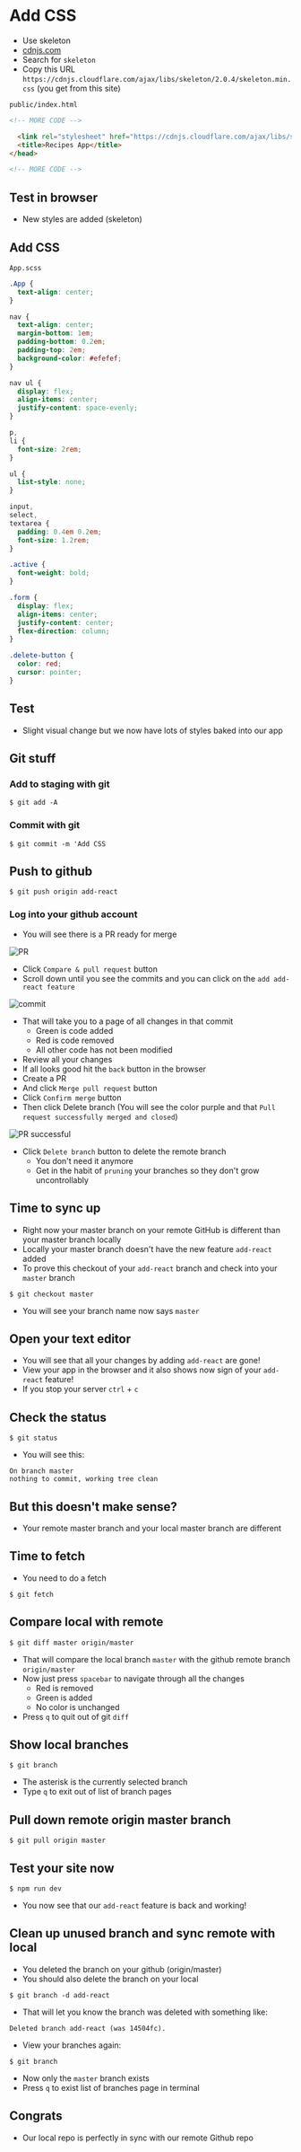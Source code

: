 # Add CSS
* Use skeleton
* [cdnjs.com](https://cdnjs.com/)
* Search for `skeleton`
* Copy this URL `https://cdnjs.cloudflare.com/ajax/libs/skeleton/2.0.4/skeleton.min.css` (you get from this site)

`public/index.html`

```html
<!-- MORE CODE -->

  <link rel="stylesheet" href="https://cdnjs.cloudflare.com/ajax/libs/skeleton/2.0.4/skeleton.min.css">
  <title>Recipes App</title>
</head>

<!-- MORE CODE -->
```

## Test in browser
* New styles are added (skeleton)

## Add CSS 
`App.scss`

```css
.App {
  text-align: center;
}

nav {
  text-align: center;
  margin-bottom: 1em;
  padding-bottom: 0.2em;
  padding-top: 2em;
  background-color: #efefef;
}

nav ul {
  display: flex;
  align-items: center;
  justify-content: space-evenly;
}

p,
li {
  font-size: 2rem;
}

ul {
  list-style: none;
}

input,
select,
textarea {
  padding: 0.4em 0.2em;
  font-size: 1.2rem;
}

.active {
  font-weight: bold;
}

.form {
  display: flex;
  align-items: center;
  justify-content: center;
  flex-direction: column;
}

.delete-button {
  color: red;
  cursor: pointer;
}
```

## Test
* Slight visual change but we now have lots of styles baked into our app

## Git stuff

### Add to staging with git
`$ git add -A`

### Commit with git
`$ git commit -m 'Add CSS`

## Push to github
`$ git push origin add-react`

### Log into your github account
* You will see there is a PR ready for merge

![PR](https://i.imgur.com/TW2HdKe.jpg)

* Click `Compare & pull request` button
* Scroll down until you see the commits and you can click on the `add add-react feature`

![commit](https://i.imgur.com/a8cXTgy.png)

* That will take you to a page of all changes in that commit
    - Green is code added
    - Red is code removed
    - All other code has not been modified
* Review all your changes
* If all looks good hit the `back` button in the browser
* Create a PR
* And click `Merge pull request` button
* Click `Confirm merge` button
* Then click Delete branch (You will see the color purple and that `Pull request successfully merged and closed`)

![PR successful](https://i.imgur.com/ota3hx1.png)

* Click `Delete branch` button to delete the remote branch
    - You don't need it anymore
    - Get in the habit of `pruning` your branches so they don't grow uncontrollably

## Time to sync up
* Right now your master branch on your remote GitHub is different than your master branch locally
* Locally your master branch doesn't have the new feature `add-react` added
* To prove this checkout of your `add-react` branch and check into your `master` branch

`$ git checkout master`

* You will see your branch name now says `master`

## Open your text editor
* You will see that all your changes by adding `add-react` are gone!
* View your app in the browser and it also shows now sign of your `add-react` feature!
* If you stop your server `ctrl` + `c`

## Check the status
`$ git status`

* You will see this:

```
On branch master
nothing to commit, working tree clean
```

## But this doesn't make sense?
* Your remote master branch and your local master branch are different

## Time to fetch
* You need to do a fetch

`$ git fetch`

## Compare local with remote
`$ git diff master origin/master`

* That will compare the local branch `master` with the github remote branch `origin/master`
* Now just press `spacebar` to navigate through all the changes
    - Red is removed
    - Green is added
    - No color is unchanged
* Press `q` to quit out of git `diff`

## Show local branches
`$ git branch`

* The asterisk is the currently selected branch
* Type `q` to exit out of list of branch pages

## Pull down remote origin master branch
`$ git pull origin master`

## Test your site now
`$ npm run dev`

* You now see that our `add-react` feature is back and working!

## Clean up unused branch and sync remote with local
* You deleted the branch on your github (origin/master)
* You should also delete the branch on your local

`$ git branch -d add-react`

* That will let you know the branch was deleted with something like:

`Deleted branch add-react (was 14504fc).`

* View your branches again:

`$ git branch`

* Now only the `master` branch exists
* Press `q` to exist list of branches page in terminal

## Congrats
* Our local repo is perfectly in sync with our remote Github repo
